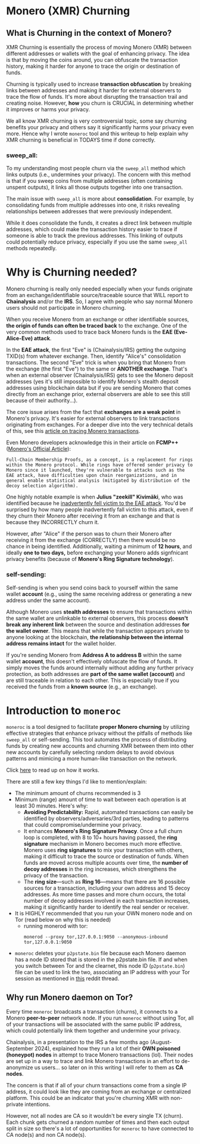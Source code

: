 # Monero (XMR) Churning

## What is Churning in the context of Monero?

XMR Churning is essentially the process of moving Monero (XMR) between different addresses or wallets with the goal of enhancing privacy. The idea is that by moving the coins around, you can obfuscate the transaction history, making it harder for anyone to trace the origin or destination of funds. 

Churning is typically used to increase **transaction obfuscation** by breaking links between addresses and making it harder for external observers to trace the flow of funds. It's more about disrupting the transaction trail and creating noise. However, **how** you churn is CRUCIAL in determining whether it improves or harms your privacy.

We all know XMR churning is very controversial topic, some say churning benefits your privacy and others say it significantly harms your privacy even more. Hence why I wrote `moneroc` tool and this writeup to help explain why XMR churning is beneficial in TODAYS time if done correctly.

### sweep_all:
To my understanding most people churn via the `sweep_all` method which links outputs (i.e., undermines your privacy). The concern with this method is that if you sweep coins from multiple addresses (often containing unspent outputs), it links all those outputs together into one transaction.

The main issue with `sweep_all` is more about **consolidation**. For example, by consolidating funds from multiple addresses into one, it risks revealing relationships between addresses that were previously independent. 

While it does consolidate the funds, it creates a direct link between multiple addresses, which could make the transaction history easier to trace if someone is able to track the previous addresses. This linking of outputs could potentially reduce privacy, especially if you use the same `sweep_all` methods repeatedly.

# Why is Churning needed?

Monero churning is really only needed especially when your funds originate from an exchange/identifiable source/traceable source that WILL report to **Chainalysis** and/or the **IRS**. So, I agree with people who say normal Monero users should not participate in Monero churning.

When you receive Monero from an exchange or other identifiable sources, **the origin of funds can often be traced back** to the exchange. One of the very common methods used to trace back Monero funds is the **EAE (Eve-Alice-Eve) attack**. 

In the **EAE attack**, the first "Eve" is (Chainalysis/IRS) getting the outgoing TXID(s) from whatever exchange. Then, identify "Alice's" consolidation transactions. The second "Eve" trick is when you bring that Monero from the exchange (the first "Eve") to the same or **ANOTHER exchange**. That's when an external observer (Chainalysis/IRS) gets to see the Monero deposit addresses (yes it's still impossible to identify Monero's stealth deposit addresses using blockchain data but if you are sending Monero that comes directly from an exchange prior, external observers are able to see this still because of their authority...). 

The core issue arises from the fact that **exchanges are a weak point** in Monero's privacy. It's easier for external observers to link transactions originating from exchanges. For a deeper dive into the very technical details of this, see this [article on tracing Monero transactions](https://medium.com/@nbax/tracing-the-wannacry-2-0-monero-transactions-d8c1e5129dc1).

Even Monero developers acknowledge this in their article on **FCMP++** ([Monero's Official Article](https://www.getmonero.org/2024/04/27/fcmps.html)):

```
Full-Chain Membership Proofs, as a concept, is a replacement for rings within the Monero protocol. While rings have offered sender privacy to Monero since it launched, they're vulnerable to attacks such as the EAE attack, have difficulties upon chain reorganizations, and in general enable statistical analysis (mitigated by distribution of the decoy selection algorithm).
```

One highly notable example is when **Julius "zeekill" Kivimäki**, who was identified because he [inadvertently fell victim to the EAE attack](https://cointelegraph.com/news/finnish-authorities-traced-monero-vastaamo-hack). You'd be surprised by how many people inadvertently fall victim to this attack, even if they churn their Monero after receiving it from an exchange and that is because they INCORRECTLY churn it.

However, after "Alice" if the person was to churn their Monero after receiving it from the exchange (CORRECTLY) then there would be no chance in being identified. Additionally, waiting a minimum of **12 hours**, and ideally **one to two days,** before exchanging your Monero adds signfnicant privacy benefits (because of **Monero's Ring Signature technology**). 

### self-sending:

Self-sending is when you send coins back to yourself within the same wallet **account** (e.g., using the same receiving address or generating a new address under the same account).

Although Monero uses **stealth addresses** to ensure that transactions within the same wallet are unlinkable to external observers, this process **doesn't break any inherent link** between the source and destination addresses **for the wallet owner**. This means that while the transaction appears private to anyone looking at the blockchain, **the relationship between the internal address remains intact** for the wallet holder.

If you're sending Monero from **Address A to address B** within the same wallet **account**, this doesn't effectively obfuscate the flow of funds. It simply moves the funds around internally without adding any further privacy protection, as both addresses are **part of the same wallet (account)** and are still traceable in relation to each other. This is especially true if you received the funds from a **known source** (e.g., an exchange).

# Introduction to `moneroc`

`moneroc` is a tool designed to facilitate **proper Monero churning** by utilizing effective strategies that enhance privacy without the pitfalls of methods like `sweep_all` or self-sending. This tool automates the process of distributing funds by creating new accounts and churning XMR between them into other new accounts by carefully selecting random delays to avoid obvious patterns and mimicing a more human-like transaction on the network.

Click [here](https://github.com/antichainalysis/xmr-churner/blob/main/README.md#how-it-works) to read up on how it works.

There are still a few key things I'd like to mention/explain:
- The minimum amount of churns recommended is 3
- Minimum (range) amount of time to wait between each operation is at least 30 minutes. Here's why:
    * **Avoiding Predictability:** Rapid, automated transactions can easily be identified by observers/adversaries/3rd parties, leading to patterns that could compromise/undermine your privacy.
    * It enhances **Monero's Ring Signature Privacy**. Once a full churn loop is completed, with 8 to 10+ hours having passed, the **ring signature** mechanism in Monero becomes much more effective. Monero uses **ring signatures** to mix your transaction with others, making it difficult to trace the source or destination of funds. When funds are moved across multiple acounts over time, the **number of decoy addresses** in the ring increases, which strengthens the privacy of the transaction.
    * The **ring size**—such as **Ring 16**—means that there are 16 possible sources for a transaction, including your own address and 15 decoy addresses. As more time passes and more churn occurs, the total number of decoy addresses involved in each transaction increases, making it significantly harder to identify the real sender or receiver.
- It is HIGHLY recommended that you run your OWN monero node and on Tor (read below on why this is needed)
    * running monerod with tor:
        ```
        monerod --proxy tor,127.0.0.1:9050 --anonymous-inbound tor,127.0.0.1:9050
        ```
- `moneroc` deletes your `p2pstate.bin` file because each Monero daemon has a node ID stored that is stored in the p2pstate.bin file. If and when you switch between Tor and the clearnet, this node ID (`p2pstate.bin`) file can be used to link the two, associating an IP address with your Tor session as mentioned in [this](https://www.reddit.com/r/Monero/s/SgUICWOcuB) reddit thread.

## Why run Monero daemon on Tor?
Every time `moneroc` broadcasts a transaction (churns), it connects to a Monero **peer-to-peer** network node. If you run `moneroc` without using Tor, all of your transactions will be associated with the same public IP address, which could potentially link them together and undermine your privacy. 

Chainalysis, in a presentation to the IRS a few months ago (August-September 2024), explained how they run a lot of their **OWN poisoned (honeypot) nodes** in attempt to trace Monero transactions (lol). Their nodes are set up in a way to trace and link Monero transactions in an effort to de-anonymize us users... so later on in this writing I will refer to them as __CA nodes__.

The concern is that if all of your churn transactions come from a single IP address, it could look like they are coming from an exchange or centralized platform. This could be an indicator that you're churning XMR with non-private intentions.

However, not all nodes are CA so it wouldn't be every single TX (churn). Each chunk gets churned a random number of times and then each output split in size so there's a lot of opportunities for `moneroc` to have connected to CA node(s) and non CA node(s).
